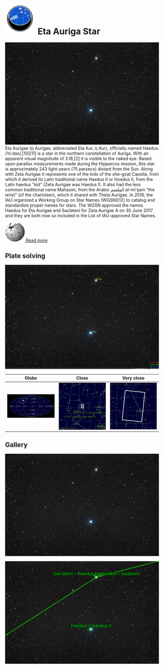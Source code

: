# ![](..//Imaging//Common/pyl-tiny.png) Eta Auriga Star
![IMG](..//Imaging//HD/Eta_Auriga_Star+00+co.jpg)
Eta Aurigae (η Aurigae, abbreviated Eta Aur, η Aur), officially named Haedus /ˈhiːdəs/,[10][11] is a star in the northern constellation of Auriga. With an apparent visual magnitude of 3.18,[2] it is visible to the naked eye. Based upon parallax measurements made during the Hipparcos mission, this star is approximately 243 light-years (75 parsecs) distant from the Sun. Along with Zeta Aurigae it represents one of the kids of the she-goat Capella, from which it derived its Latin traditional name Haedus II or Hoedus II, from the Latin haedus "kid" (Zeta Aurigae was Haedus I). It also had the less common traditional name Mahasim, from the Arabic المِعْصَم al-miʽşam "the wrist" (of the charioteer), which it shared with Theta Aurigae. In 2016, the IAU organized a Working Group on Star Names (WGSN)[12] to catalog and standardize proper names for stars. The WGSN approved the names Haedus for Eta Aurigae and Saclateni for Zeta Aurigae A on 30 June 2017 and they are both now so included in the List of IAU-approved Star Names.

[![](..//Imaging//Common/Wikipedia.png) Read more](https://en.wikipedia.org/wiki/Eta_Aurigae)
## Plate solving 


![IMG](..//Imaging//HD/Eta_Auriga_Star_Annotated.jpg)


| Globe | Close | Very close |
| ----- | ----- | ----- |
|![IMG](..//Imaging//HD/Eta_Auriga_Star_Globe.jpg) |![IMG](..//Imaging//HD/Eta_Auriga_Star_Close.jpg) |![IMG](..//Imaging//HD/Eta_Auriga_Star_Closer.jpg) |

## Gallery
![IMG](..//Imaging//HD/Eta_Auriga_Star+00+co.jpg) 

![IMG](..//Imaging//HD/Eta_Auriga_Star+01+co.jpg) 

